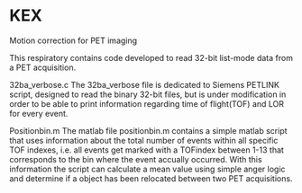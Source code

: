 # KEX
Motion correction for PET imaging

This respiratory contains code developed to read 32-bit list-mode data from a PET acquisition.

32ba_verbose.c
The 32ba_verbose file is dedicated to Siemens PETLINK script, designed to read the binary 32-bit files, but is under modification in order to be able to print information regarding time of flight(TOF) and LOR for every event.


Positionbin.m
The matlab file positionbin.m contains a simple matlab script that uses information about the total number of events within all specific TOF indexes, i.e. all events get marked with a TOFindex between 1-13 that corresponds to the bin where the event accually occurred. With this information the script can calculate a mean value using simple anger logic and determine if a object has been relocated between two PET acquisitions.

